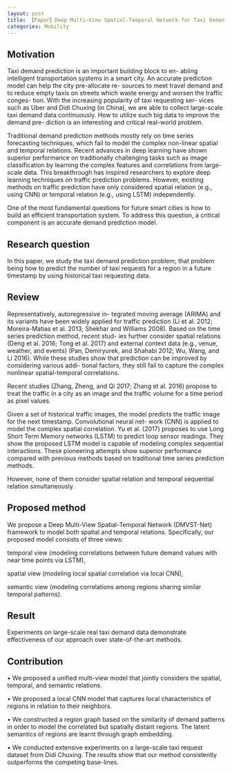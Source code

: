 ```yaml
---
layout: post
title: 【Paper】Deep Multi-View Spatial-Temporal Network for Taxi Demand Prediction
categories: Mobility
---
```


## Motivation

Taxi demand prediction is an important building block to en- abling intelligent transportation systems in a smart city. An accurate prediction model can help the city pre-allocate re- sources to meet travel demand and to reduce empty taxis on streets which waste energy and worsen the traffic conges- tion. With the increasing popularity of taxi requesting ser- vices such as Uber and Didi Chuxing (in China), we are able to collect large-scale taxi demand data continuously. How to utilize such big data to improve the demand pre- diction is an interesting and critical real-world problem. 

Traditional demand prediction methods mostly rely on time series forecasting techniques, which fail to model the complex non-linear spatial and temporal relations. Recent advances in deep learning have shown superior performance on traditionally challenging tasks such as image classification by learning the complex features and correlations from large-scale data. This breakthrough has inspired researchers to explore deep learning techniques on traffic prediction problems. However, existing methods on traffic prediction have only considered spatial relation (e.g., using CNN) or temporal relation (e.g., using LSTM) independently.

One of the most fundamental questions for future smart cities is how to build an efficient transportation system. To address this question, a critical component is an accurate demand prediction model. 

## Research question

In this paper, we study the taxi demand prediction problem; that problem being how to predict the number of taxi requests for a region in a future timestamp by using historical taxi requesting data.

## Review

Representatively, autoregressive in- tegrated moving average (ARIMA) and its variants have been widely applied for traffic prediction (Li et al. 2012; Moreira-Matias et al. 2013; Shekhar and Williams 2008). Based on the time series prediction method, recent stud- ies further consider spatial relations (Deng et al. 2016; Tong et al. 2017) and external context data (e.g., venue, weather, and events) (Pan, Demiryurek, and Shahabi 2012; Wu, Wang, and Li 2016). While these studies show that prediction can be improved by considering various addi- tional factors, they still fail to capture the complex nonlinear spatial-temporal correlations. 

Recent studies (Zhang, Zheng, and Qi 2017; Zhang et al. 2016) propose to treat the traffic in a city as an image and the traffic volume for a time period as pixel values.

Given a set of historical traffic images, the model predicts the traffic image for the next timestamp. Convolutional neural net- work (CNN) is applied to model the complex spatial correlation. Yu et al. (2017) proposes to use Long Short Term Memory networks (LSTM) to predict loop sensor readings. They show the proposed LSTM model is capable of modeling complex sequential interactions. These pioneering attempts show superior performance compared with previous methods based on traditional time series prediction methods. 

However, none of them consider spatial relation and temporal sequential relation simultaneously.



## Proposed method

We propose a Deep Multi-View Spatial-Temporal Network (DMVST-Net) framework to model both spatial and temporal relations. Specifically, our proposed model consists of three views: 

temporal view (modeling correlations between future demand values with near time points via LSTM), 

spatial view (modeling local spatial correlation via local CNN), 

semantic view (modeling correlations among regions sharing similar temporal patterns). 

## Result

Experiments on large-scale real taxi demand data demonstrate effectiveness of our approach over state-of-the-art methods.

## Contribution

• We proposed a unified multi-view model that jointly considers the spatial, temporal, and semantic relations.

• We proposed a local CNN model that captures local characteristics of regions in relation to their neighbors.

• We constructed a region graph based on the similarity of demand patterns in order to model the correlated but spatially distant regions. The latent semantics of regions are learnt through graph embedding.

• We conducted extensive experiments on a large-scale taxi request dataset from Didi Chuxing. The results show that our method consistently outperforms the competing base-lines.

